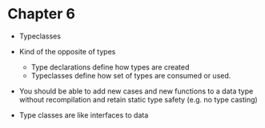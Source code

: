 # Chapter 6

- Typeclasses

- Kind of the opposite of types
    - Type declarations define how types are created
    - Typeclasses define how set of types are consumed or used.

- You should be able to add new cases and new functions to a data type without
  recompilation and retain static type safety (e.g. no type casting)

- Type classes are like interfaces to data
